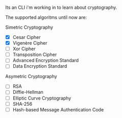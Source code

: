 Its an CLI i'm working in to learn about cryptography.

The supported algoritms until now are:

Simetric Cryptography
- [X] Cesar Cipher 
- [X] Vigenère Cipher
- [ ] Xor Cipher
- [ ] Transposition Cipher
- [ ] Advanced Encryption Standard
- [ ] Data Encryption Standard

Asymetric Cryptography
- [ ] RSA
- [ ] Diffie-Hellman
- [ ] Elliptic Curve Cryptography
- [ ] SHA-256
- [ ] Hash-based Message Authentication Code
